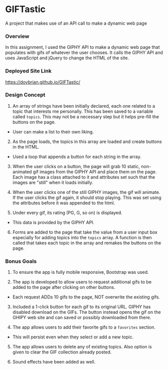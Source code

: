 # GIFTastic
A project that makes use of an API call to make a dynamic web page

### Overview

In this assignment, I used the GIPHY API to make a dynamic web page that populates with gifs of whatever the user chooses. It calls the GIPHY API and uses JavaScript and jQuery to change the HTML of the site.

### Deployed Site Link
https://doybrian.github.io/GIFTastic/

### Design Concept

1. An array of strings have been initially declared, each one related to a topic that interests me personally. This has been saved to a variable called `topics`. This may not be a necessary step but it helps pre-fill the buttons on the page.
* User can make a list to their own liking.

2. As the page loads, the topics in this array are loaded and create buttons in the HTML.
* Used a loop that appends a button for each string in the array.

3. When the user clicks on a button, the page will grab 10 static, non-animated gif images from the GIPHY API and place them on the page. Each image has a class attached to it and attributes set such that the images are "still" when it loads initially.

4. When the user clicks one of the still GIPHY images, the gif will animate. If the user clicks the gif again, it should stop playing. This was set using the attributes before it was appended to the html.

5. Under every gif, its rating (PG, G, so on) is displayed.
* This data is provided by the GIPHY API.

6. Forms are added to the page that take the value from a user input box especially for adding topics into the `topics` array. A function is then called that takes each topic in the array and remakes the buttons on the page.

### Bonus Goals

1. To ensure the app is fully mobile responsive, Bootstrap was used.

2. The app is developed to allow users to request additional gifs to be added to the page after clicking on other buttons.
* Each request ADDs 10 gifs to the page, NOT overwrite the existing gifs.

3. Included a 1-click button for each gif to its original URL. GIPHY has disabled download on the GIFs. The button instead opens the gif on the GHIPY web site and can saved or possibly downloaded from there.

4. The app allows users to add their favorite gifs to a `favorites` section.
* This will persist even when they select or add a new topic.

5. The app allows users to delete any of existing topics. Also option is given to clear the GIF collection already posted.

6. Sound effects have been added as well.

